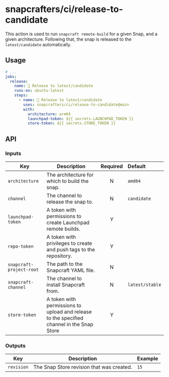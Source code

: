 # snapcrafters/ci/release-to-candidate

This action is used to run `snapcraft remote-build` for a given Snap, and a given architecture.
Following that, the snap is released to the `latest/candidate` automatically.

## Usage

```yaml
# ...
jobs:
  release:
    name: 🚢 Release to latest/candidate
    runs-on: ubuntu-latest
    steps:
      - name: 🚢 Release to latest/candidate
        uses: snapcrafters/ci/release-to-candidate@main
        with:
          architecture: arm64
          launchpad-token: ${{ secrets.LAUNCHPAD_TOKEN }}
          store-token: ${{ secrets.STORE_TOKEN }}
```

## API

### Inputs

| Key                      | Description                                                                               | Required | Default         |
| ------------------------ | ----------------------------------------------------------------------------------------- | :------: | :-------------- |
| `architecture`           | The architecture for which to build the snap.                                             |    N     | `amd64`         |
| `channel`                | The channel to release the snap to.                                                       |    N     | `candidate`     |
| `launchpad-token`        | A token with permissions to create Launchpad remote builds.                               |    Y     |                 |
| `repo-token`             | A token with privileges to create and push tags to the repository.                        |    Y     |
| `snapcraft-project-root` | The path to the Snapcraft YAML file.                                                      |    N     |                 |
| `snapcraft-channel`      | The channel to install Snapcraft from.                                                    |    N     | `latest/stable` |
| `store-token`            | A token with permissions to upload and release to the specified channel in the Snap Store |    Y     |                 |

### Outputs

| Key        | Description                               | Example |
| ---------- | ----------------------------------------- | ------- |
| `revision` | The Snap Store revision that was created. | `15`    |
